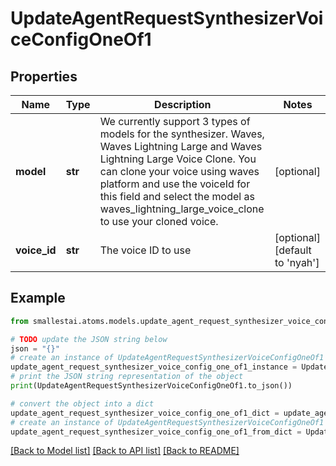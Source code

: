 # UpdateAgentRequestSynthesizerVoiceConfigOneOf1


## Properties

Name | Type | Description | Notes
------------ | ------------- | ------------- | -------------
**model** | **str** | We currently support 3 types of models for the synthesizer. Waves, Waves Lightning Large and Waves Lightning Large Voice Clone. You can clone your voice using waves platform and use the voiceId for this field and select the model as waves_lightning_large_voice_clone to use your cloned voice. | [optional] 
**voice_id** | **str** | The voice ID to use | [optional] [default to 'nyah']

## Example

```python
from smallestai.atoms.models.update_agent_request_synthesizer_voice_config_one_of1 import UpdateAgentRequestSynthesizerVoiceConfigOneOf1

# TODO update the JSON string below
json = "{}"
# create an instance of UpdateAgentRequestSynthesizerVoiceConfigOneOf1 from a JSON string
update_agent_request_synthesizer_voice_config_one_of1_instance = UpdateAgentRequestSynthesizerVoiceConfigOneOf1.from_json(json)
# print the JSON string representation of the object
print(UpdateAgentRequestSynthesizerVoiceConfigOneOf1.to_json())

# convert the object into a dict
update_agent_request_synthesizer_voice_config_one_of1_dict = update_agent_request_synthesizer_voice_config_one_of1_instance.to_dict()
# create an instance of UpdateAgentRequestSynthesizerVoiceConfigOneOf1 from a dict
update_agent_request_synthesizer_voice_config_one_of1_from_dict = UpdateAgentRequestSynthesizerVoiceConfigOneOf1.from_dict(update_agent_request_synthesizer_voice_config_one_of1_dict)
```
[[Back to Model list]](../README.md#documentation-for-models) [[Back to API list]](../README.md#documentation-for-api-endpoints) [[Back to README]](../README.md)


